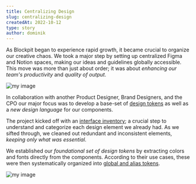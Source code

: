```yaml
---
title: Centralizing Design
slug: centralizing-design
createdAt: 2022-10-12
type: story
author: dominik
---
```


As Blockpit began to experience rapid growth, it became crucial to organize our creative chaos. We took a major step by setting up centralized Figma and Notion spaces, making our ideas and guidelines globally accessible. This move was more than just about order; it was about *enhancing our team's productivity* and *quality of output*.

![my image](/img/entries/design-system.png)

In collaboration with another Product Designer, Brand Designers, and the CPO our major focus was to develop a base-set of [design tokens](https://specifyapp.com/blog/introduction-to-design-tokens) as well as a *new design language* for our components.

The project kicked off with an [interface inventory](https://bradfrost.com/blog/post/interface-inventory/); a crucial step to understand and categorize each design element we already had. As we sifted through, we cleaned out redundant and inconsistent elements, *keeping only what was essential*.

We established our *foundational set of design tokens* by extracting colors and fonts directly from the components. According to their use cases, these were then systematically organized into [global and alias tokens](https://spectrum.adobe.com/page/design-tokens/#Design-token-types).

![my image](/img/entries/notion-design-tokens.png)